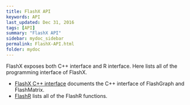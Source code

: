 ```yaml
---
title: FlashX API
keywords: API
last_updated: Dec 31, 2016
tags: [API]
summary: "FlashX API"
sidebar: mydoc_sidebar
permalink: FlashX-API.html
folder: mydoc
---
```


FlashX exposes both C++ interface and R interface. Here lists all of the programming interface of FlashX.

* [FlashX C++ interface](http://flashx.io/docs/html/) documents the C++ interface of FlashGraph and FlashMatrix.
* [FlashR](FlashR-API.html) lists all of the FlashR functions.
